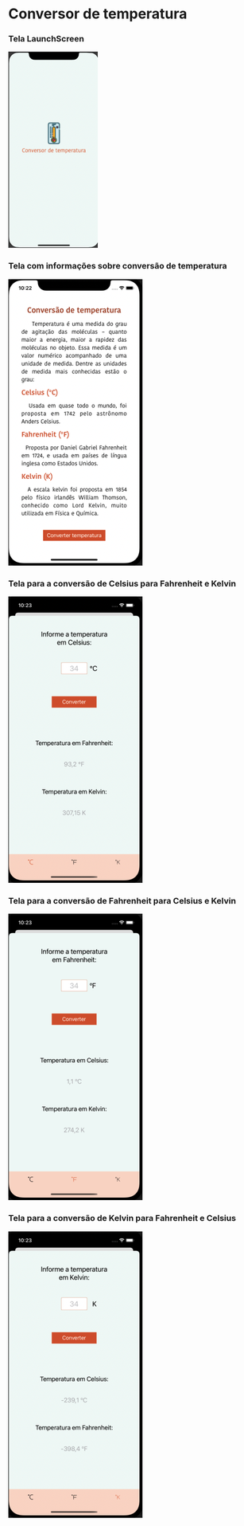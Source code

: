 #  Conversor de temperatura 
<p>
  <h3> Tela LaunchScreen </h3>
   <img src="https://github.com/mariafortunato/conversorTemperatura/blob/main/telas/telaLaunchScreen.png" alt="Tela LaunchScreen">
</p>
<p>
  <h3> Tela com informações sobre conversão de temperatura </h3>
  <img src="https://github.com/mariafortunato/conversorTemperatura/blob/main/telas/telaInicio.png" alt="Tela com informações sobre conversão de temperatura">
</p>
<p>
  <h3>Tela para a conversão de Celsius para Fahrenheit e Kelvin </h3>
  <img src="https://github.com/mariafortunato/conversorTemperatura/blob/main/telas/telaCelsius.png" alt="Tela para a conversão de Celsius para Fahrenheit e Kelvin">
</p>
<p>
  <h3>Tela para a conversão de Fahrenheit para Celsius e Kelvin </h3>
  <img src="https://github.com/mariafortunato/conversorTemperatura/blob/main/telas/telaFahrenheit.png" alt="Tela para a conversão de Fahrenheit para Celsius e Kelvin">
</p>
<p>
  <h3>Tela para a conversão de Kelvin para Fahrenheit e Celsius </h3>
  <img src="https://github.com/mariafortunato/conversorTemperatura/blob/main/telas/telaKelvin.png" alt="Tela para saber mais informações sobre IMC">
</p>
